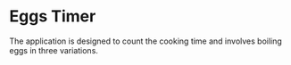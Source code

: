 #  Eggs Timer

The application is designed to count the cooking time and involves boiling eggs in three variations.
